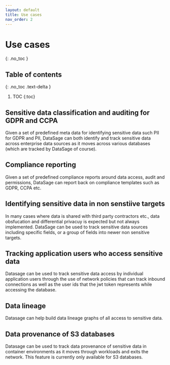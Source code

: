 ```yaml
---
layout: default
title: Use cases
nav_order: 2
---
```


# Use cases
{: .no_toc }


## Table of contents
{: .no_toc .text-delta }
1. TOC
{:toc}

## Sensitive data classification and auditing for GDPR and CCPA
Given a set of predefined meta data for identifying sensitive data such PII for GDPR and PII, DataSage can both identify and track sensitive data across enterprise data sources as it moves across various databases (which are tracked by DataSage of course).

## Compliance reporting
Given a set of predefined compliance reports around data access, audit and permissions, DataSage can report back on compliance templates such as GDPR, CCPA etc.

## Identifying sensitive data in non senstiive targets
In many cases where data is shared with third party contractors etc., data obsfucation and differential privacuy is expected but not always implemented. DataSage can be used to track sensitive data sources including specific fields, or a group of fields into newer non sensitive targets.

 
## Tracking application users who access sensitive data
Datasage can be used to track sensitive data access by individual application users through the use of network policies that can track inbound connections as well as the user ids that the jwt token represents while accessing the database.

## Data lineage 
Datasage can help build data lineage graphs of all access to sensitive data.

## Data provenance of S3 databases
Datasage can be used to track data provenance of sensitive data in container environments as it moves through workloads and exits the network. This feature is currently only available for S3 databases.

 